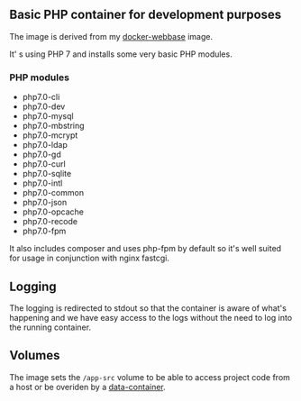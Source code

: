 ## Basic PHP container for development purposes

The image is derived from my [docker-webbase](https://github.com/mychiara/docker-webbase) image.

It' s using PHP 7 and installs some very basic PHP modules.

### PHP modules

* php7.0-cli 
* php7.0-dev 
* php7.0-mysql 
* php7.0-mbstring
* php7.0-mcrypt 
* php7.0-ldap 
* php7.0-gd 
* php7.0-curl 
* php7.0-sqlite 
* php7.0-intl 
* php7.0-common 
* php7.0-json 
* php7.0-opcache 
* php7.0-recode 
* php7.0-fpm

It also includes composer and uses php-fpm by default so it's well suited for usage in conjunction with nginx fastcgi.

## Logging

The logging is redirected to stdout so that the container is aware of what's happening and we have easy access to the logs without the need to log into the running container.

## Volumes

The image sets the ```/app-src``` volume to be able to access project code from a host or be overiden by a [data-container](https://medium.com/@ramangupta/why-docker-data-containers-are-good-589b3c6c749e).